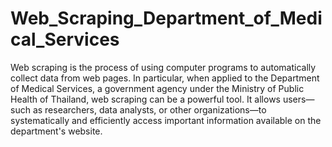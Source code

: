 # Web_Scraping_Department_of_Medical_Services

Web scraping is the process of using computer programs to automatically collect data from web pages. In particular, when applied to the Department of Medical Services, a government agency under the Ministry of Public Health of Thailand, web scraping can be a powerful tool. It allows users—such as researchers, data analysts, or other organizations—to systematically and efficiently access important information available on the department's website.
